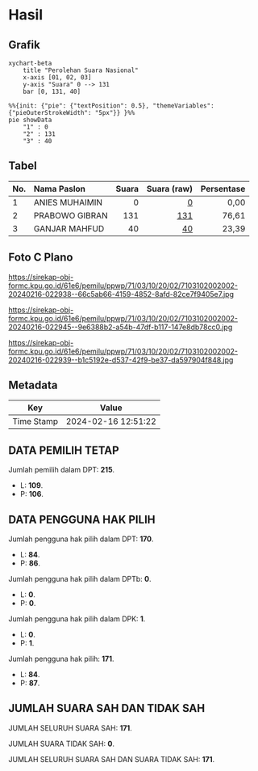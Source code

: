 # Hasil

## Grafik

```mermaid
xychart-beta
    title "Perolehan Suara Nasional"
    x-axis [01, 02, 03]
    y-axis "Suara" 0 --> 131
    bar [0, 131, 40]
```

```mermaid
%%{init: {"pie": {"textPosition": 0.5}, "themeVariables": {"pieOuterStrokeWidth": "5px"}} }%%
pie showData
    "1" : 0
    "2" : 131
    "3" : 40
```

## Tabel

| No. | Nama Paslon    | Suara | Suara (raw) | Persentase |
|:--- |:-------------- | -----:| -----------:| ----------:|
| 1   | ANIES MUHAIMIN | 0     | [0][p-1]    | 0,00       |
| 2   | PRABOWO GIBRAN | 131   | [131][p-2]  | 76,61      |
| 3   | GANJAR MAHFUD  | 40    | [40][p-3]   | 23,39      |


[p-1]: https://github.com/gigit-pemilu/pemilu-2024/blob/main/pilpres/hitung-suara/sub/71-sulawesi-utara/sub/03-kepulauan-sangihe/sub/10-manganitu-selatan/sub/2002-laine/sub/002-tps/sub/paslon-1.txt
[p-2]: https://github.com/gigit-pemilu/pemilu-2024/blob/main/pilpres/hitung-suara/sub/71-sulawesi-utara/sub/03-kepulauan-sangihe/sub/10-manganitu-selatan/sub/2002-laine/sub/002-tps/sub/paslon-2.txt
[p-3]: https://github.com/gigit-pemilu/pemilu-2024/blob/main/pilpres/hitung-suara/sub/71-sulawesi-utara/sub/03-kepulauan-sangihe/sub/10-manganitu-selatan/sub/2002-laine/sub/002-tps/sub/paslon-3.txt

## Foto C Plano

https://sirekap-obj-formc.kpu.go.id/61e6/pemilu/ppwp/71/03/10/20/02/7103102002002-20240216-022938--66c5ab66-4159-4852-8afd-82ce7f9405e7.jpg

https://sirekap-obj-formc.kpu.go.id/61e6/pemilu/ppwp/71/03/10/20/02/7103102002002-20240216-022945--9e6388b2-a54b-47df-b117-147e8db78cc0.jpg

https://sirekap-obj-formc.kpu.go.id/61e6/pemilu/ppwp/71/03/10/20/02/7103102002002-20240216-022939--b1c5192e-d537-42f9-be37-da597904f848.jpg


## Metadata

| Key        | Value               |
| ---------- | ------------------- |
| Time Stamp | 2024-02-16 12:51:22 |


## DATA PEMILIH TETAP

Jumlah pemilih dalam DPT: **215**.
 * L: **109**.
 * P: **106**.

## DATA PENGGUNA HAK PILIH

Jumlah pengguna hak pilih dalam DPT: **170**.
 * L: **84**.
 * P: **86**.

Jumlah pengguna hak pilih dalam DPTb: **0**.
 * L: **0**.
 * P: **0**.

Jumlah pengguna hak pilih dalam DPK: **1**.
 * L: **0**.
 * P: **1**.

Jumlah pengguna hak pilih: **171**.
 * L: **84**.
 * P: **87**.

## JUMLAH SUARA SAH DAN TIDAK SAH

JUMLAH SELURUH SUARA SAH: **171**.

JUMLAH SUARA TIDAK SAH: **0**.

JUMLAH SELURUH SUARA SAH DAN SUARA TIDAK SAH: **171**.


